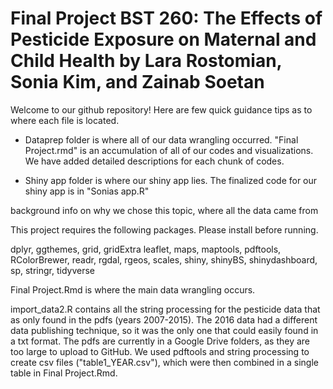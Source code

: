 # Final Project BST 260: The Effects of Pesticide Exposure on Maternal and Child Health by Lara Rostomian, Sonia Kim, and Zainab Soetan

Welcome to our github repository! Here are few quick guidance tips as to where each file is located. 
- Dataprep folder is where all of our data wrangling occurred. "Final Project.rmd" is an accumulation of all of our codes and visualizations. We have added detailed descriptions for each chunk of codes. 

- Shiny app folder is where our shiny app lies. The finalized code for our shiny app is in "Sonias app.R"

background info on why we chose this topic, where all the data came from

This project requires the following packages. Please install before running.

dplyr, ggthemes, grid, gridExtra leaflet, maps,  maptools, pdftools, RColorBrewer, readr, rgdal, rgeos, scales, shiny, shinyBS, shinydashboard, sp, stringr, tidyverse


Final Project.Rmd is where the main data wrangling occurs.

import_data2.R contains all the string processing for the pesticide data that as only found in the pdfs (years 2007-2015). The 2016 data had a different data publishing technique, so it was the only one that could easily found in a txt format. The pdfs are currently in a Google Drive folders, as they are too large to upload to GitHub. We used pdftools and string processing to create csv files ("table1_YEAR.csv"), which were then combined in a single table in Final Project.Rmd.
